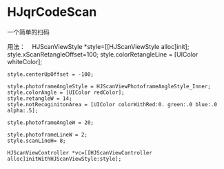 # HJqrCodeScan
一个简单的扫码

用法：
    HJScanViewStyle *style=[[HJScanViewStyle alloc]init];
    style.xScanRetangleOffset=100;
    style.colorRetangleLine = [UIColor whiteColor];
    
    style.centerUpOffset = -100;
    
    style.photoframeAngleStyle = HJScanViewPhotoframeAngleStyle_Inner;
    style.colorAngle = [UIColor redColor];
    style.retangleW = 14;
    style.notRecoginitonArea = [UIColor colorWithRed:0. green:.0 blue:.0 alpha:.5];
    
    style.photoframeAngleW = 20;
    
    style.photoframeLineW = 2;
    style.scanLineH= 8;

    HJScanViewController *vc=[[HJScanViewController alloc]initWithHJScanViewStyle:style];
